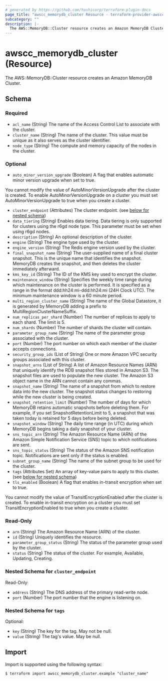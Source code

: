 ```yaml
---
# generated by https://github.com/hashicorp/terraform-plugin-docs
page_title: "awscc_memorydb_cluster Resource - terraform-provider-awscc"
subcategory: ""
description: |-
  The AWS::MemoryDB::Cluster resource creates an Amazon MemoryDB Cluster.
---
```


# awscc_memorydb_cluster (Resource)

The AWS::MemoryDB::Cluster resource creates an Amazon MemoryDB Cluster.



<!-- schema generated by tfplugindocs -->
## Schema

### Required

- `acl_name` (String) The name of the Access Control List to associate with the cluster.
- `cluster_name` (String) The name of the cluster. This value must be unique as it also serves as the cluster identifier.
- `node_type` (String) The compute and memory capacity of the nodes in the cluster.

### Optional

- `auto_minor_version_upgrade` (Boolean) A flag that enables automatic minor version upgrade when set to true.

You cannot modify the value of AutoMinorVersionUpgrade after the cluster is created. To enable AutoMinorVersionUpgrade on a cluster you must set AutoMinorVersionUpgrade to true when you create a cluster.
- `cluster_endpoint` (Attributes) The cluster endpoint. (see [below for nested schema](#nestedatt--cluster_endpoint))
- `data_tiering` (String) Enables data tiering. Data tiering is only supported for clusters using the r6gd node type. This parameter must be set when using r6gd nodes.
- `description` (String) An optional description of the cluster.
- `engine` (String) The engine type used by the cluster.
- `engine_version` (String) The Redis engine version used by the cluster.
- `final_snapshot_name` (String) The user-supplied name of a final cluster snapshot. This is the unique name that identifies the snapshot. MemoryDB creates the snapshot, and then deletes the cluster immediately afterward.
- `kms_key_id` (String) The ID of the KMS key used to encrypt the cluster.
- `maintenance_window` (String) Specifies the weekly time range during which maintenance on the cluster is performed. It is specified as a range in the format ddd:hh24:mi-ddd:hh24:mi (24H Clock UTC). The minimum maintenance window is a 60 minute period.
- `multi_region_cluster_name` (String) The name of the Global Datastore, it is generated by MemoryDB adding a prefix to MultiRegionClusterNameSuffix.
- `num_replicas_per_shard` (Number) The number of replicas to apply to each shard. The limit is 5.
- `num_shards` (Number) The number of shards the cluster will contain.
- `parameter_group_name` (String) The name of the parameter group associated with the cluster.
- `port` (Number) The port number on which each member of the cluster accepts connections.
- `security_group_ids` (List of String) One or more Amazon VPC security groups associated with this cluster.
- `snapshot_arns` (List of String) A list of Amazon Resource Names (ARN) that uniquely identify the RDB snapshot files stored in Amazon S3. The snapshot files are used to populate the new cluster. The Amazon S3 object name in the ARN cannot contain any commas.
- `snapshot_name` (String) The name of a snapshot from which to restore data into the new cluster. The snapshot status changes to restoring while the new cluster is being created.
- `snapshot_retention_limit` (Number) The number of days for which MemoryDB retains automatic snapshots before deleting them. For example, if you set SnapshotRetentionLimit to 5, a snapshot that was taken today is retained for 5 days before being deleted.
- `snapshot_window` (String) The daily time range (in UTC) during which MemoryDB begins taking a daily snapshot of your cluster.
- `sns_topic_arn` (String) The Amazon Resource Name (ARN) of the Amazon Simple Notification Service (SNS) topic to which notifications are sent.
- `sns_topic_status` (String) The status of the Amazon SNS notification topic. Notifications are sent only if the status is enabled.
- `subnet_group_name` (String) The name of the subnet group to be used for the cluster.
- `tags` (Attributes Set) An array of key-value pairs to apply to this cluster. (see [below for nested schema](#nestedatt--tags))
- `tls_enabled` (Boolean) A flag that enables in-transit encryption when set to true.

You cannot modify the value of TransitEncryptionEnabled after the cluster is created. To enable in-transit encryption on a cluster you must set TransitEncryptionEnabled to true when you create a cluster.

### Read-Only

- `arn` (String) The Amazon Resource Name (ARN) of the cluster.
- `id` (String) Uniquely identifies the resource.
- `parameter_group_status` (String) The status of the parameter group used by the cluster.
- `status` (String) The status of the cluster. For example, Available, Updating, Creating.

<a id="nestedatt--cluster_endpoint"></a>
### Nested Schema for `cluster_endpoint`

Read-Only:

- `address` (String) The DNS address of the primary read-write node.
- `port` (Number) The port number that the engine is listening on.


<a id="nestedatt--tags"></a>
### Nested Schema for `tags`

Optional:

- `key` (String) The key for the tag. May not be null.
- `value` (String) The tag's value. May be null.

## Import

Import is supported using the following syntax:

```shell
$ terraform import awscc_memorydb_cluster.example "cluster_name"
```
